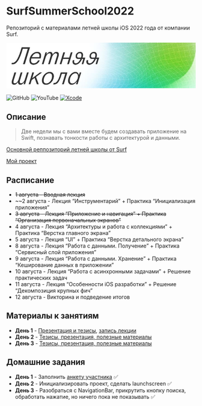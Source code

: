 # SurfSummerSchool2022
Репозиторий с материалами летней школы iOS 2022 года от компании Surf.

![Banner](/pictures/banner.jpeg)

![GitHub](https://img.shields.io/github/followers/lexonerus?label=Follow&style=social)
![YouTube](https://img.shields.io/youtube/channel/subscribers/UCNp8ItQbZqAz97ACiVEe62g?label=Subscribe&style=social)
[![Xcode](https://img.shields.io/badge/Xcode-13-blue)]()

## Описание
> Две недели мы с вами вместе будем создавать приложение на Swift, познавать тонкости работы с архитектурой и данными.

[Основной реппозиторий летней школы от Surf](https://github.com/surfstudio/Surf-iOS-SummerSchool2022)

[Мой проект](https://github.com/lexonerus/SurfSummerSchoolProject)

## Расписание
- ~~1 августа  - Вводная лекция~~
- ~~2 августа  - Лекция “Инструментарий” + Практика “Инициализация приложения”
- ~~3 августа  - Лекция “Приложение и навигация” + Практика “Организация первоначальных экранов”~~
- 4 августа  - Лекция “Архитектуры и работа с коллекциями” + Практика “Верстка главного экрана”
- 5 августа  - Лекция “UI” + Практика “Верстка детального экрана”
- 8 августа  - Лекция “Работа с данными. Получение” + Практика “Сервисный слой приложения”
- 9 августа  - Лекция “Работа с данными. Хранение” + Практика “Кеширование данных в приложении”
- 10 августа - Лекция “Работа с асинхронными задачами” + Решение практических задач
- 11 августа - Лекция “Особенности iOS разработки” + Решение “Декомпозиция крупных фич”
- 12 августа - Викторина и подведение итогов

## Материалы к занятиям
- **День 1** - [Презентация и тезисы](https://github.com/lexonerus/SurfSummerSchool2022/tree/main/Day-1), [запись лекции](https://drive.google.com/drive/folders/1aaJVUuu-q-qeN5rm67NOMK1EMu55fp_i?usp=sharing)
- **День 2** - [Тезисы, презентация, полезные материалы](https://github.com/lexonerus/SurfSummerSchool2022/tree/main/Day-2)
- **День 3** - [Тезисы, презентация, полезные материалы](https://github.com/lexonerus/SurfSummerSchool2022/tree/main/Day-3)

## Домашние задания
- **День 1** - Заполнить [анкету участника](https://docs.google.com/forms/d/e/1FAIpQLScV8rLKYTJuuwI_Ez-Rm2luWJ7HoGuKVy0V4ACpavI0cdZ2ew/viewform) ✅
- **День 2** - Инициализировать проект, сделать launchscreen ✅
- **День 3** - Разобраться с NavigationBar, прикрутить кнопку поиска, обработать нажатие, но ничего пока не показывать ✅
